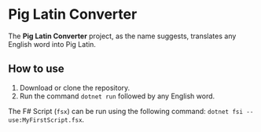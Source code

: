 # Pig Latin Converter

The **Pig Latin Converter** project, as the name suggests, translates any English word into Pig Latin.

## How to use

1. Download or clone the repository.
2. Run the command `dotnet run` followed by any English word.

The F# Script (`fsx`) can be run using the following command: `dotnet fsi --use:MyFirstScript.fsx`.
